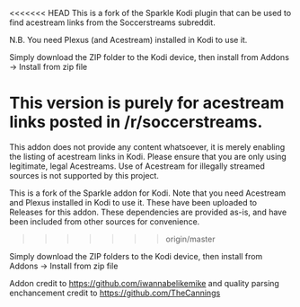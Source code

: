 <<<<<<< HEAD
This is a fork of the Sparkle Kodi plugin that can be used to find acestream links from the Soccerstreams subreddit.

N.B. You need Plexus (and Acestream) installed in Kodi to use it.

Simply download the ZIP folder to the Kodi device, then install from Addons -> Install from zip file

This version is purely for acestream links posted in /r/soccerstreams.
=======
This addon does not provide any content whatsoever, it is merely enabling the listing of acestream links in Kodi.  Please ensure that you are only using legitimate, legal Acestreams. Use of Acestream for illegally streamed sources is not supported by this project.

This is a fork of the Sparkle addon for Kodi. Note that you need Acestream and Plexus installed in Kodi to use it. These have been uploaded to Releases for this addon. These dependencies are provided as-is, and have been included from other sources for convenience.
>>>>>>> origin/master

Simply download the ZIP folders to the Kodi device, then install from Addons -> Install from zip file

Addon credit to https://github.com/iwannabelikemike and quality parsing enchancement credit to https://github.com/TheCannings
